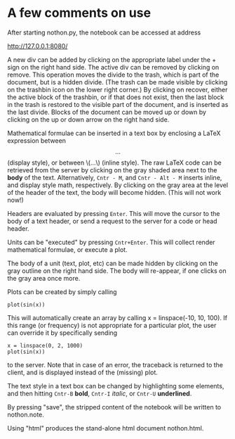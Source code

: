 A few comments on use
======

After starting nothon.py, the notebook can be accessed at address 

http://127.0.0.1:8080/

A new div can be added by clicking on the appropriate label under the + sign on the right hand side. 
The active div can be removed by clicking on remove. This operation moves the divide to the trash, 
which is part of the document, but is a hidden divide. (The trash can be made visible by clicking on 
the trashbin icon on the lower right corner.) By clicking on recover, either the active block of 
the trashbin, or if that does not exist, then the last block in the trash is restored to the visible 
part of the document, and is inserted as the last divide. Blocks of the document can be moved up or 
down by clicking on the up or down arrow on the right hand side. 

Mathematical formulae can be inserted in a text box by enclosing a LaTeX expression between 
$$...$$ (display style), or between \\(...\\) (inline style). The raw LaTeX code can be retrieved 
from the server by clicking on the gray shaded area next to the **body** of the text. Alternatively, 
`Cntr - M`, and `Cntr - Alt - M` inserts inline, and display style math, respectively. By clicking 
on the gray area at the level of the header of the text, the body will become hidden. (This will not work now!)

Headers are evaluated by pressing `Enter`. This will move the cursor to the body of a text header, 
or send a request to the server for a code or head header. 

Units can be "executed" by pressing `Cntr+Enter`. This will collect render mathematical formulae, 
or execute a plot. 

The body of a unit (text, plot, etc) can be made hidden by clicking on the gray outline 
on the right hand side. The body will re-appear, if one clicks on the gray area once more.

Plots can be created by simply calling 

	plot(sin(x))

This will automatically create an array by calling x = linspace(-10, 10, 100). If this range 
(or frequency) is not appropriate for a particular plot, the user can override it by specifically 
sending 

	x = linspace(0, 2, 1000)
	plot(sin(x))

to the server. Note that in case of an error, the traceback is returned to the client, and is displayed 
instead of the (missing) plot. 

The text style in a text box can be changed by highlighting some elements, and then hitting `Cntr-B` **bold**, 
`Cntr-I` *italic*, or `Cntr-U` __underlined__.

By pressing "save", the stripped content of the notebook will be written to nothon.note. 

Using "html" produces the stand-alone html document nothon.html. 
